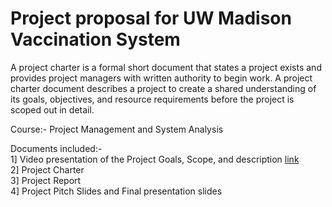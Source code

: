# Project proposal for UW Madison Vaccination System

A project charter is a formal short document that states a project exists and provides project managers with written authority to begin work. A project charter document describes a project to create a shared understanding of its goals, objectives, and resource requirements before the project is scoped out in detail.

Course:- Project Management and System Analysis <br>

Documents included:- <br>
1] Video presentation of the Project Goals, Scope, and description <a href ="https://drive.google.com/file/d/1TWFTRAj4KG6r3Q8p5LkCwwf1U2iqPXDp/view?usp=sharing"> link </a> <br>
2] Project Charter <br>
3] Project Report <br>
4] Project Pitch Slides and Final presentation slides <br>

